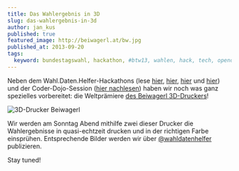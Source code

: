 ```yaml
---
title: Das Wahlergebnis in 3D
slug: das-wahlergebnis-in-3d
author: jan_kus
published: true
featured_image: http://beiwagerl.at/bw.jpg
published_at: 2013-09-20
tags:
  keyword: bundestagswahl, hackathon, #btw13, wahlen, hack, tech, opendata, open, data, 3d, drucker, printing
---
```

Neben dem Wahl.Daten.Helfer-Hackathons (lese [hier](http://www.ksta.de/rheinklick/-ueber-wahl-daten-helfer-macher-der-demokratie-im-digitalen,22789250,24252784.html), [hier](https://netzpolitik.org/2013/wahl-daten-helfer-apps-viz-und-hacks-zur-wahl-2013/), [hier](http://railslove.com/blog/2013/09/17/wahl-daten-helfer-der-hackathon-zur-bundestagswahl) und [hier](http://railslove.com/blog/2013/09/18/kinder-programmieren-wahl-apps)) und der Coder-Dojo-Session ([hier nachlesen](http://www.ksta.de/rheinklick/coder-dojo-zur-btw13-kinder-programmieren-wahl-apps,22789250,24336118.html)) haben wir noch was ganz spezielles vorbereitet: die Weltprämiere [des Beiwagerl 3D-Druckers](http://beiwagerl.at/)!

![3D-Drucker Beiwagerl](http://dl.dropboxusercontent.com/s/lp09mz9gb47il56/bundeshack_drucker.png)

Wir werden am Sonntag Abend mithilfe zwei dieser Drucker die Wahlergebnisse in quasi-echtzeit drucken und in der richtigen Farbe einsprühen. Entsprechende Bilder werden wir über [@wahldatenhelfer](http://twitter.com/WahlDatenHelfer) publizieren.

Stay tuned!

